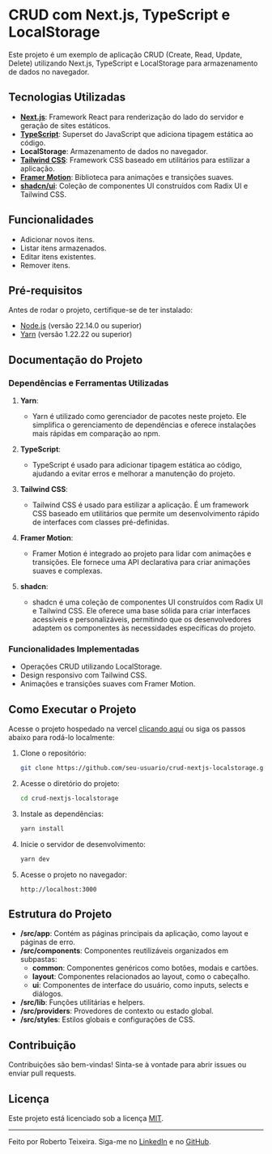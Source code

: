 # CRUD com Next.js, TypeScript e LocalStorage

Este projeto é um exemplo de aplicação CRUD (Create, Read, Update, Delete) utilizando Next.js, TypeScript e LocalStorage para armazenamento de dados no navegador.

## Tecnologias Utilizadas

- **[Next.js](https://nextjs.org/)**: Framework React para renderização do lado do servidor e geração de sites estáticos.
- **[TypeScript](https://www.typescriptlang.org/)**: Superset do JavaScript que adiciona tipagem estática ao código.
- **LocalStorage**: Armazenamento de dados no navegador.
- **[Tailwind CSS](https://tailwindcss.com/)**: Framework CSS baseado em utilitários para estilizar a aplicação.
- **[Framer Motion](https://www.framer.com/motion/)**: Biblioteca para animações e transições suaves.
- **[shadcn/ui](https://ui.shadcn.dev/)**: Coleção de componentes UI construídos com Radix UI e Tailwind CSS.

## Funcionalidades

- Adicionar novos itens.
- Listar itens armazenados.
- Editar itens existentes.
- Remover itens.

## Pré-requisitos

Antes de rodar o projeto, certifique-se de ter instalado:

- [Node.js](https://nodejs.org/) (versão 22.14.0 ou superior)
- [Yarn](https://classic.yarnpkg.com/lang/en/) (versão 1.22.22 ou superior)

## Documentação do Projeto

### Dependências e Ferramentas Utilizadas

1. **Yarn**:

   - Yarn é utilizado como gerenciador de pacotes neste projeto. Ele simplifica o gerenciamento de dependências e oferece instalações mais rápidas em comparação ao npm.

2. **TypeScript**:

   - TypeScript é usado para adicionar tipagem estática ao código, ajudando a evitar erros e melhorar a manutenção do projeto.

3. **Tailwind CSS**:

   - Tailwind CSS é usado para estilizar a aplicação. É um framework CSS baseado em utilitários que permite um desenvolvimento rápido de interfaces com classes pré-definidas.

4. **Framer Motion**:

   - Framer Motion é integrado ao projeto para lidar com animações e transições. Ele fornece uma API declarativa para criar animações suaves e complexas.

5. **shadcn**:

   - shadcn é uma coleção de componentes UI construídos com Radix UI e Tailwind CSS. Ele oferece uma base sólida para criar interfaces acessíveis e personalizáveis, permitindo que os desenvolvedores adaptem os componentes às necessidades específicas do projeto.

### Funcionalidades Implementadas

- Operações CRUD utilizando LocalStorage.
- Design responsivo com Tailwind CSS.
- Animações e transições suaves com Framer Motion.

## Como Executar o Projeto

Acesse o projeto hospedado na vercel [clicando aqui](https://crud-nextjs-localstorage-8hzu.vercel.app) ou siga os passos abaixo para rodá-lo localmente:

1. Clone o repositório:
   ```bash
   git clone https://github.com/seu-usuario/crud-nextjs-localstorage.git
   ```
2. Acesse o diretório do projeto:
   ```bash
   cd crud-nextjs-localstorage
   ```
3. Instale as dependências:
   ```bash
   yarn install
   ```
4. Inicie o servidor de desenvolvimento:
   ```bash
   yarn dev
   ```
5. Acesse o projeto no navegador:
   ```
   http://localhost:3000
   ```

## Estrutura do Projeto

- **/src/app**: Contém as páginas principais da aplicação, como layout e páginas de erro.
- **/src/components**: Componentes reutilizáveis organizados em subpastas:
  - **common**: Componentes genéricos como botões, modais e cartões.
  - **layout**: Componentes relacionados ao layout, como o cabeçalho.
  - **ui**: Componentes de interface do usuário, como inputs, selects e diálogos.
- **/src/lib**: Funções utilitárias e helpers.
- **/src/providers**: Provedores de contexto ou estado global.
- **/src/styles**: Estilos globais e configurações de CSS.

## Contribuição

Contribuições são bem-vindas! Sinta-se à vontade para abrir issues ou enviar pull requests.

## Licença

Este projeto está licenciado sob a licença [MIT](https://opensource.org/licenses/MIT).

---

Feito por Roberto Teixeira. Siga-me no [LinkedIn](https://www.linkedin.com/in/robertotda/) e no [GitHub](https://github.com/RobertoDev3).
